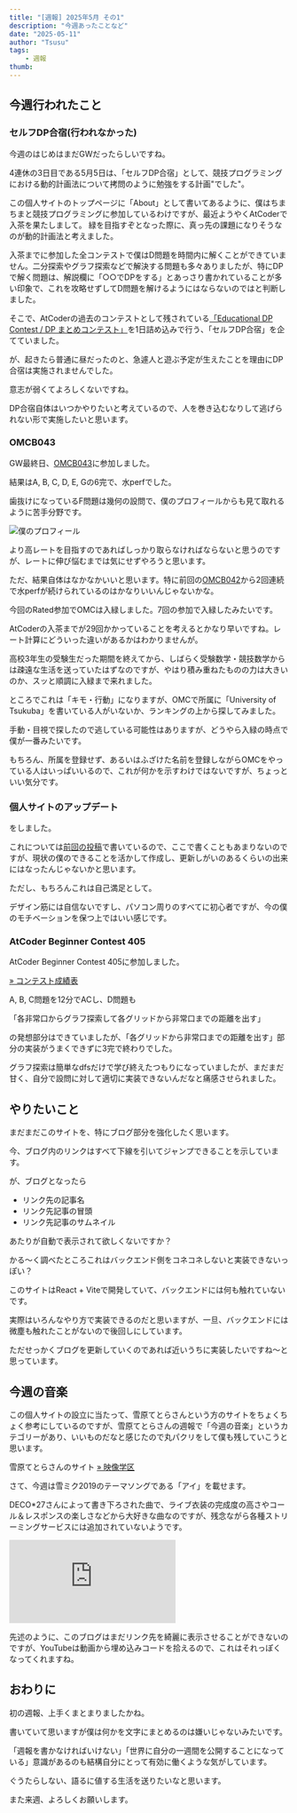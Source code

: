 ```yaml
---
title: "[週報] 2025年5月 その1"
description: "今週あったことなど"
date: "2025-05-11"
author: "Tsusu"
tags:
    - 週報
thumb: 
---
```


## 今週行われたこと
### セルフDP合宿(行われなかった)
今週のはじめはまだGWだったらしいですね。

4連休の3日目である5月5日は、「セルフDP合宿」として、競技プログラミングにおける動的計画法について拷問のように勉強をする計画"でした"。

この個人サイトのトップページに「About」として書いてあるように、僕はちまちまと競技プログラミングに参加しているわけですが、最近ようやくAtCoderで入茶を果たしまして。
緑を目指すぞとなった際に、真っ先の課題になりそうなのが動的計画法と考えました。

入茶までに参加した全コンテストで僕はD問題を時間内に解くことができていません。二分探索やグラフ探索などで解決する問題も多々ありましたが、特にDPで解く問題は、解説欄に「○○でDPをする」とあっさり書かれていることが多い印象で、これを攻略せずしてD問題を解けるようにはならないのではと判断しました。

そこで、AtCoderの過去のコンテストとして残されている[「Educational DP Contest / DP まとめコンテスト」](https://atcoder.jp/contests/dp)を1日詰め込みで行う、「セルフDP合宿」を企てていました。

が、起きたら普通に昼だったのと、急遽人と遊ぶ予定が生えたことを理由にDP合宿は実施されませんでした。

意志が弱くてよろしくないですね。

DP合宿自体はいつかやりたいと考えているので、人を巻き込むなりして逃げられない形で実施したいと思います。

### OMCB043
GW最終日、[OMCB043](https://onlinemathcontest.com/contests/omcb043)に参加しました。

結果はA, B, C, D, E, Gの6完で、水perfでした。

歯抜けになっているF問題は幾何の設問で、僕のプロフィールからも見て取れるように苦手分野です。

![僕のプロフィール](/blogImages/2025/0511/250511_01.png)

より高レートを目指すのであればしっかり取らなければならないと思うのですが、レートに伸び悩むまでは気にせずやろうと思います。

ただ、結果自体はなかなかいいと思います。特に前回の[OMCB042](https://onlinemathcontest.com/contests/omcb042)から2回連続で水perfが続けられているのはかなりいいんじゃないかな。

今回のRated参加でOMCは入緑しました。7回の参加で入緑したみたいです。

AtCoderの入茶までが29回かかっていることを考えるとかなり早いですね。レート計算にどういった違いがあるかはわかりませんが。

高校3年生の受験生だった期間を終えてから、しばらく受験数学・競技数学からは疎遠な生活を送っていたはずなのですが、やはり積み重ねたものの力は大きいのか、スッと順調に入緑まで来れました。

ところでこれは「キモ・行動」になりますが、OMCで所属に「University of Tsukuba」を書いている人がいないか、ランキングの上から探してみました。

手動・目視で探したので逃している可能性はありますが、どうやら入緑の時点で僕が一番みたいです。

もちろん、所属を登録せず、あるいはふざけた名前を登録しながらOMCをやっている人はいっぱいいるので、これが何かを示すわけではないですが、ちょっといい気分です。

### 個人サイトのアップデート

をしました。

これについては[前回の投稿](https://tsusu0409.com/blog/2025-05-10)で書いているので、ここで書くこともあまりないのですが、現状の僕のできることを活かして作成し、更新しがいのあるくらいの出来にはなったんじゃないかと思います。

ただし、もちろんこれは自己満足として。

デザイン筋には自信ないですし、パソコン周りのすべてに初心者ですが、今の僕のモチベーションを保つ上ではいい感じです。

### AtCoder Beginner Contest 405
AtCoder Beginner Contest 405に参加しました。

[&raquo; コンテスト成績表](https://atcoder.jp/users/tsusu0409/history/share/abc405)

A, B, C問題を12分でACし、D問題も

「各非常口からグラフ探索して各グリッドから非常口までの距離を出す」

の発想部分はできていましたが、「各グリッドから非常口までの距離を出す」部分の実装がうまくできずに3完で終わりでした。

グラフ探索は簡単なdfsだけで学び終えたつもりになっていましたが、まだまだ甘く、自分で設問に対して適切に実装できないんだなと痛感させられました。

## やりたいこと
まだまだこのサイトを、特にブログ部分を強化したく思います。

今、ブログ内のリンクはすべて下線を引いてジャンプできることを示しています。

が、ブログとなったら

- リンク先の記事名
- リンク先記事の冒頭
- リンク先記事のサムネイル

あたりが自動で表示されて欲しくないですか？

かる～く調べたところこれはバックエンド側をコネコネしないと実装できないっぽい？

このサイトはReact + Viteで開発していて、バックエンドには何も触れていないです。

実際はいろんなやり方で実装できるのだと思いますが、一旦、バックエンドには微塵も触れたことがないので後回しにしています。

ただせっかくブログを更新していくのであれば近いうちに実装したいですね～と思っています。

## 今週の音楽
この個人サイトの設立に当たって、雪原てとらさんという方のサイトをちょくちょく参考にしているのですが、雪原てとらさんの週報で「今週の音楽」というカテゴリーがあり、いいものだなと感じたので丸パクリをして僕も残していこうと思います。

雪原てとらさんのサイト [&raquo; 映像学区](https://eizo-gak.com/)

さて、今週は雪ミク2019のテーマソングである「アイ」を載せます。

DECO*27さんによって書き下ろされた曲で、ライブ衣装の完成度の高さやコール＆レスポンスの楽しさなどから大好きな曲なのですが、残念ながら各種ストリーミングサービスには追加されていないようです。

<iframe  src="https://www.youtube.com/embed/RHqOdDG3Jjg" title="【初音ミク】DECO*27 - アイ / AI【オリジナルMV】" frameborder="0" allow="accelerometer; autoplay; clipboard-write; encrypted-media; gyroscope; picture-in-picture; web-share" referrerpolicy="strict-origin-when-cross-origin" allowfullscreen></iframe>

先述のように、このブログはまだリンク先を綺麗に表示させることができないのですが、YouTubeは動画から埋め込みコードを拾えるので、これはそれっぽくなってくれますね。

## おわりに
初の週報、上手くまとまりましたかね。

書いていて思いますが僕は何かを文字にまとめるのは嫌いじゃないみたいです。

「週報を書かなければいけない」「世界に自分の一週間を公開することになっている」意識があるのも結構自分にとって有効に働くような気がしています。

ぐうたらしない、語るに値する生活を送りたいなと思います。

また来週、よろしくお願いします。